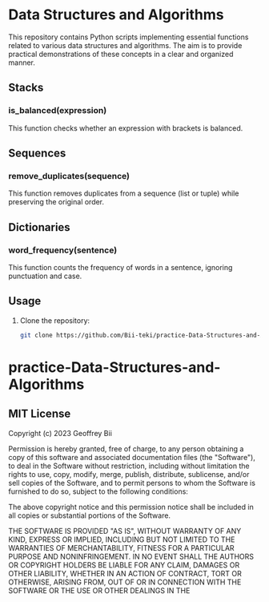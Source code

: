 # Data Structures and Algorithms

This repository contains Python scripts implementing essential functions related to various data structures and algorithms. The aim is to provide practical demonstrations of these concepts in a clear and organized manner.

## Stacks

### is_balanced(expression)

This function checks whether an expression with brackets is balanced.

## Sequences

### remove_duplicates(sequence)

This function removes duplicates from a sequence (list or tuple) while preserving the original order.

## Dictionaries

### word_frequency(sentence)

This function counts the frequency of words in a sentence, ignoring punctuation and case.

## Usage

1. Clone the repository:
   ```sh
   git clone https://github.com/Bii-teki/practice-Data-Structures-and-Algorithms

# practice-Data-Structures-and-Algorithms


## MIT License

Copyright (c) 2023 Geoffrey Bii

Permission is hereby granted, free of charge, to any person obtaining a copy
of this software and associated documentation files (the "Software"), to deal
in the Software without restriction, including without limitation the rights
to use, copy, modify, merge, publish, distribute, sublicense, and/or sell
copies of the Software, and to permit persons to whom the Software is
furnished to do so, subject to the following conditions:

The above copyright notice and this permission notice shall be included in all
copies or substantial portions of the Software.

THE SOFTWARE IS PROVIDED "AS IS", WITHOUT WARRANTY OF ANY KIND, EXPRESS OR
IMPLIED, INCLUDING BUT NOT LIMITED TO THE WARRANTIES OF MERCHANTABILITY,
FITNESS FOR A PARTICULAR PURPOSE AND NONINFRINGEMENT. IN NO EVENT SHALL THE
AUTHORS OR COPYRIGHT HOLDERS BE LIABLE FOR ANY CLAIM, DAMAGES OR OTHER
LIABILITY, WHETHER IN AN ACTION OF CONTRACT, TORT OR OTHERWISE, ARISING FROM,
OUT OF OR IN CONNECTION WITH THE SOFTWARE OR THE USE OR OTHER DEALINGS IN THE

